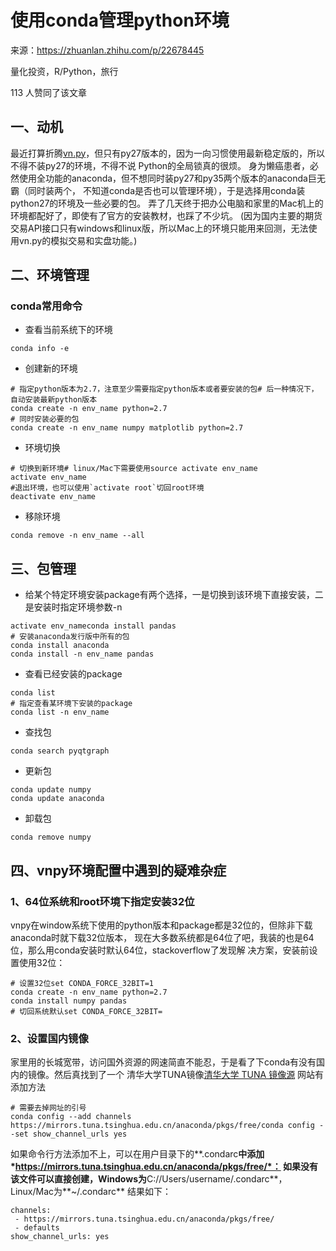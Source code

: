 # 使用conda管理python环境

来源：<https://zhuanlan.zhihu.com/p/22678445>

量化投资，R/Python，旅行

113 人赞同了该文章

## 一、动机

最近打算折腾[vn.py](https://link.zhihu.com/?target=https%3A//github.com/vnpy/vnpy)，但只有py27版本的，因为一向习惯使用最新稳定版的，所以不得不装py27的环境，不得不说 
Python的全局锁真的很烦。 
身为懒癌患者，必然使用全功能的anaconda，但不想同时装py27和py35两个版本的anaconda巨无霸（同时装两个， 
不知道conda是否也可以管理环境），于是选择用conda装python27的环境及一些必要的包。 
弄了几天终于把办公电脑和家里的Mac机上的环境都配好了，即使有了官方的安装教材，也踩了不少坑。 
(因为国内主要的期货交易API接口只有windows和linux版，所以Mac上的环境只能用来回测，无法使用vn.py的模拟交易和实盘功能。)

## 二、环境管理

### conda常用命令

- 查看当前系统下的环境

```text
conda info -e
```

- 创建新的环境

```text
# 指定python版本为2.7，注意至少需要指定python版本或者要安装的包# 后一种情况下，自动安装最新python版本
conda create -n env_name python=2.7
# 同时安装必要的包
conda create -n env_name numpy matplotlib python=2.7
```

- 环境切换

```text
# 切换到新环境# linux/Mac下需要使用source activate env_name
activate env_name
#退出环境，也可以使用`activate root`切回root环境
deactivate env_name
```

- 移除环境

```text
conda remove -n env_name --all
```

## 三、包管理

- 给某个特定环境安装package有两个选择，一是切换到该环境下直接安装，二是安装时指定环境参数-n

```text
activate env_nameconda install pandas
# 安装anaconda发行版中所有的包
conda install anaconda
conda install -n env_name pandas
```

- 查看已经安装的package

```text
conda list
# 指定查看某环境下安装的package
conda list -n env_name
```

- 查找包

```text
conda search pyqtgraph
```

- 更新包

```text
conda update numpy
conda update anaconda
```

- 卸载包

```text
conda remove numpy
```

## 四、vnpy环境配置中遇到的疑难杂症

### 1、64位系统和root环境下指定安装32位

vnpy在window系统下使用的python版本和package都是32位的，但除非下载anaconda时就下载32位版本， 
现在大多数系统都是64位了吧，我装的也是64位，那么用conda安装时默认64位，stackoverflow了发现解 
决方案，安装前设置使用32位：

```text
# 设置32位set CONDA_FORCE_32BIT=1
conda create -n env_name python=2.7
conda install numpy pandas
# 切回系统默认set CONDA_FORCE_32BIT=
```

### 2、设置国内镜像

家里用的长城宽带，访问国外资源的网速简直不能忍，于是看了下conda有没有国内的镜像。然后真找到了一个 
清华大学TUNA镜像[清华大学 TUNA 镜像源](https://link.zhihu.com/?target=https%3A//mirrors.tuna.tsinghua.edu.cn/help/anaconda/)
网站有添加方法

```text
# 需要去掉网址的引号
conda config --add channels https://mirrors.tuna.tsinghua.edu.cn/anaconda/pkgs/free/conda config --set show_channel_urls yes
```

如果命令行方法添加不上，可以在用户目录下的**.condarc**中添加*https://mirrors.tuna.tsinghua.edu.cn/anaconda/pkgs/free/*： 
如果没有该文件可以直接创建，Windows为**C://Users/username/.condarc**，Linux/Mac为**~/.condarc**
结果如下：

```text
channels:
 - https://mirrors.tuna.tsinghua.edu.cn/anaconda/pkgs/free/ 
 - defaults
show_channel_urls: yes
```